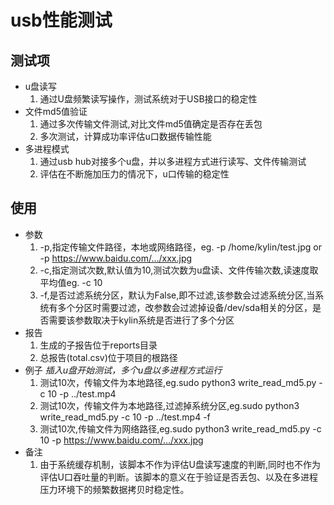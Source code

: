 usb性能测试
===
测试项
---
* u盘读写
    1. 通过U盘频繁读写操作，测试系统对于USB接口的稳定性
* 文件md5值验证
    1. 通过多次传输文件测试,对比文件md5值确定是否存在丢包
    2. 多次测试，计算成功率评估u口数据传输性能
* 多进程模式
    1. 通过usb hub对接多个u盘，并以多进程方式进行读写、文件传输测试
    2. 评估在不断施加压力的情况下，u口传输的稳定性
 
 使用
 ---
 * 参数
    1. -p,指定传输文件路径，本地或网络路径，eg. -p /home/kylin/test.jpg or -p https://www.baidu.com/.../xxx.jpg
    2. -c,指定测试次数,默认值为10,测试次数为u盘读、文件传输次数,读速度取平均值eg. -c 10
    3. -f,是否过滤系统分区，默认为False,即不过滤,该参数会过滤系统分区,当系统有多个分区时需要过滤，改参数会过滤掉设备/dev/sda相关的分区，是否需要该参数取决于kylin系统是否进行了多个分区
 * 报告
    1. 生成的子报告位于reports目录
    2. 总报告(total.csv)位于项目的根路径
 * 例子
    *插入u盘开始测试，多个u盘以多进程方式运行*
    1. 测试10次，传输文件为本地路径,eg.sudo python3 write_read_md5.py -c 10 -p ../test.mp4
    2. 测试10次，传输文件为本地路径,过滤掉系统分区,eg.sudo python3 write_read_md5.py -c 10 -p ../test.mp4 -f
    3. 测试10次,传输文件为网络路径,eg.sudo python3 write_read_md5.py -c 10 -p https://www.baidu.com/.../xxx.jpg
 * 备注
    1. 由于系统缓存机制，该脚本不作为评估U盘读写速度的判断,同时也不作为评估U口吞吐量的判断。该脚本的意义在于验证是否丢包、以及在多进程压力环境下的频繁数据拷贝时稳定性。
